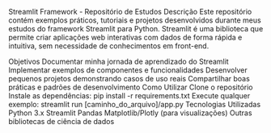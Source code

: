 Streamlit Framework - Repositório de Estudos
Descrição
Este repositório contém exemplos práticos, tutoriais e projetos desenvolvidos durante meus estudos do framework Streamlit para Python. Streamlit é uma biblioteca que permite criar aplicações web interativas com dados de forma rápida e intuitiva, sem necessidade de conhecimentos em front-end.

Objetivos
Documentar minha jornada de aprendizado do Streamlit
Implementar exemplos de componentes e funcionalidades
Desenvolver pequenos projetos demonstrando casos de uso reais
Compartilhar boas práticas e padrões de desenvolvimento
Como Utilizar
Clone o repositório
Instale as dependências: pip install -r requirements.txt
Execute qualquer exemplo: streamlit run [caminho_do_arquivo]/app.py
Tecnologias Utilizadas
Python 3.x
Streamlit
Pandas
Matplotlib/Plotly (para visualizações)
Outras bibliotecas de ciência de dados
